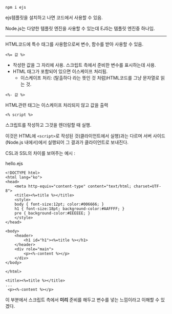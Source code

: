 ```
npm i ejs
```

ejs템플릿을 설치하고 나면 코드에서 사용할 수 있음.

Node.js는 다양한 템플릿 엔진을 사용할 수 있는데 EJS는 템플릿 엔진중 하나임.

---

HTML코드에 특수 태그를 사용함으로써 변수, 함수를 받아 사용할 수 있음.

```
<%= 값 %>
```

-   작성한 값을 그 자리에 사용. 스크립트 측에서 준비한 변수를 표시하는데 사용.
-   HTML 태그가 포함되어 있으면 이스케이프 처리됨.
    -   이스케이프 처리: (탈출하다 라는 뜻인 것 처럼)HTML코드를 그냥 문자열로 읽는 것.

```
<%- 값 %>
```

HTML관련 태그는 이스케이프 처리되지 않고 값을 출력

```
<% script %>
```

스크립트를 작성하고 그것을 렌더링할 때 실행.

이것은 HTML에 `<script>`로 작성된 것(클라이언트에서 실행)과는 다르며 서버 사이드(Node.js 내에서)에서 실행되어 그 결과가 클라이언트로 보내진다.

CSL과 SSL의 차이를 보여주는 예시 :

hello.ejs

```
<!DOCTYPE html>
<html lang="ko">
<head>
    <meta http-equiv="content-type" content="text/html; charset=UTF-8">
    <title><%=title %></title>
    <style>
    body { font-size:12pt; color:#006666; }
    h1 { font-size:18pt; background-color:#AAFFFF; }
    pre { background-color:#EEEEEE; }
    </style>
</head>

<body>
    <header>
        <h1 id="h1"><%=title %></h1>
    </header>
    <div role="main">
        <p><%-content %></p>
    </div>
</body>

</html>
```

```
<title><%=title %></title>
...
 <p><%-content %></p>
```

이 부분에서 스크립트 측에서 **미리** 준비를 해두고 변수를 넣는 느낌이라고 이해할 수 있겠다.
